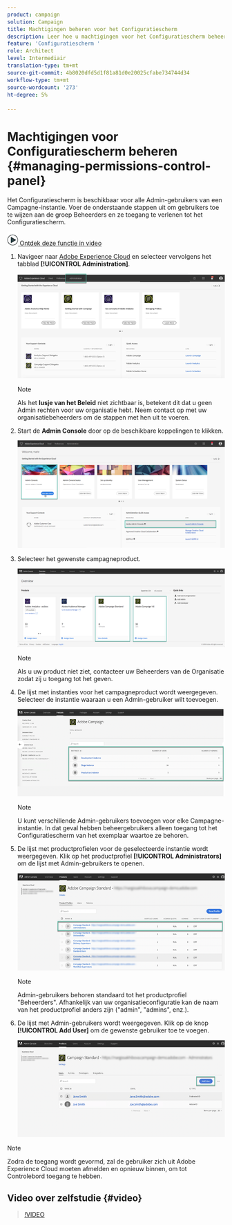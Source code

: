 ```yaml
---
product: campaign
solution: Campaign
title: Machtigingen beheren voor het Configuratiescherm
description: Leer hoe u machtigingen voor het Configuratiescherm beheert
feature: 'Configuratiescherm '
role: Architect
level: Intermediair
translation-type: tm+mt
source-git-commit: 4b8020dfd5d1f81a81d0e20025cfabe734744d34
workflow-type: tm+mt
source-wordcount: '273'
ht-degree: 5%

---
```



# Machtigingen voor Configuratiescherm beheren {#managing-permissions-control-panel}

Het Configuratiescherm is beschikbaar voor alle Admin-gebruikers van een Campagne-instantie. Voer de onderstaande stappen uit om gebruikers toe te wijzen aan de groep Beheerders en ze toegang te verlenen tot het Configuratiescherm.

![](assets/do-not-localize/how-to-video.png)[ Ontdek deze functie in video](#video)

1. Navigeer naar [Adobe Experience Cloud](https://experiencecloud.adobe.com/) en selecteer vervolgens het tabblad **[!UICONTROL Administration]**.

   ![](assets/do-not-localize/control_panel_add_user1.png)

   >[!NOTE]
   >
   >Als het <b>lusje van het Beleid</b> niet zichtbaar is, betekent dit dat u geen Admin rechten voor uw organisatie hebt. Neem contact op met uw organisatiebeheerders om de stappen met hen uit te voeren.

1. Start de **Admin Console** door op de beschikbare koppelingen te klikken.

   ![](assets/do-not-localize/control_panel_admin1.png)

1. Selecteer het gewenste campagneproduct.

   ![](assets/do-not-localize/control_panel_add_user3.png)

   >[!NOTE]
   >
   >Als u uw product niet ziet, contacteer uw Beheerders van de Organisatie zodat zij u toegang tot het geven.

1. De lijst met instanties voor het campagneproduct wordt weergegeven. Selecteer de instantie waaraan u een Admin-gebruiker wilt toevoegen.

   ![](assets/do-not-localize/control_panel_add_user4.png)

   >[!NOTE]
   >
   >U kunt verschillende Admin-gebruikers toevoegen voor elke Campagne-instantie. In dat geval hebben beheergebruikers alleen toegang tot het Configuratiescherm van het exemplaar waartoe ze behoren.

1. De lijst met productprofielen voor de geselecteerde instantie wordt weergegeven. Klik op het productprofiel **[!UICONTROL Administrators]** om de lijst met Admin-gebruikers te openen.

   ![](assets/do-not-localize/control_panel_add_user_5.png)

   >[!NOTE]
   >
   >Admin-gebruikers behoren standaard tot het productprofiel &quot;Beheerders&quot;. Afhankelijk van uw organisatieconfiguratie kan de naam van het productprofiel anders zijn (&quot;admin&quot;, &quot;admins&quot;, enz.).

1. De lijst met Admin-gebruikers wordt weergegeven. Klik op de knop **[!UICONTROL Add User]** om de gewenste gebruiker toe te voegen.

   ![](assets/do-not-localize/control_panel_add_user_6.png)

>[!NOTE]
>
>Zodra de toegang wordt gevormd, zal de gebruiker zich uit Adobe Experience Cloud moeten afmelden en opnieuw binnen, om tot Controlebord toegang te hebben.

## Video over zelfstudie {#video}

>[!VIDEO](https://video.tv.adobe.com/v/27147?quality=12)
